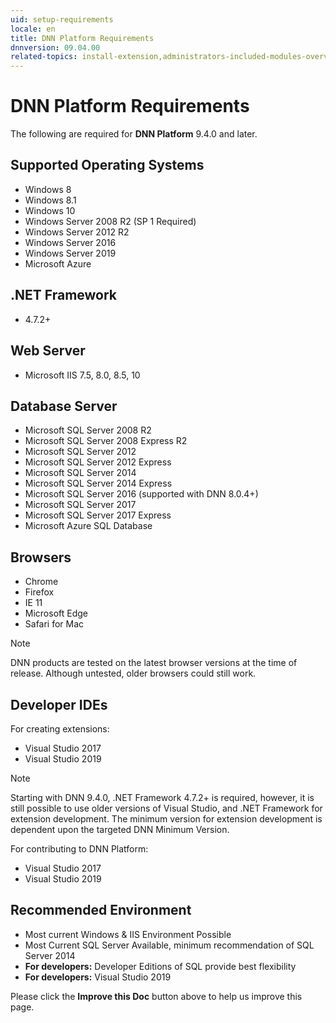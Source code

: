 ```yaml
---
uid: setup-requirements
locale: en
title: DNN Platform Requirements
dnnversion: 09.04.00
related-topics: install-extension,administrators-included-modules-overview,dnn-overview,dnn-overview,control-bar-to-persona-bar,persona-bar-by-role,providers,more-resources,set-up-dnn
---
```


# DNN Platform Requirements
The following are required for **DNN Platform** 9.4.0 and later.

## Supported Operating Systems

*   Windows 8
*   Windows 8.1
*   Windows 10
*   Windows Server 2008 R2 (SP 1 Required)
*   Windows Server 2012 R2
*   Windows Server 2016
*   Windows Server 2019
*   Microsoft Azure

## .NET Framework

*   4.7.2+

## Web Server

*   Microsoft IIS 7.5, 8.0, 8.5, 10

## Database Server

*   Microsoft SQL Server 2008 R2
*   Microsoft SQL Server 2008 Express R2
*   Microsoft SQL Server 2012
*   Microsoft SQL Server 2012 Express
*   Microsoft SQL Server 2014
*   Microsoft SQL Server 2014 Express
*   Microsoft SQL Server 2016 (supported with DNN 8.0.4+)
*   Microsoft SQL Server 2017
*   Microsoft SQL Server 2017 Express
*   Microsoft Azure SQL Database

## Browsers

*   Chrome
*   Firefox
*   IE 11
*   Microsoft Edge
*   Safari for Mac

> [!Note]
> DNN products are tested on the latest browser versions at the time of release. Although untested, older browsers could still work.

## Developer IDEs

For creating extensions:

*   Visual Studio 2017
*   Visual Studio 2019

> [!Note]
> Starting with DNN 9.4.0, .NET Framework 4.7.2+ is required, however, it is still possible to use older versions of Visual Studio, and .NET Framework for extension development.  The minimum version for extension development is dependent upon the targeted DNN Minimum Version.

For contributing to DNN Platform:

*   Visual Studio 2017
*   Visual Studio 2019


## Recommended Environment

*   Most current Windows & IIS Environment Possible
*   Most Current SQL Server Available, minimum recommendation of SQL Server 2014
*   **For developers:** Developer Editions of SQL provide best flexibility
*   **For developers:** Visual Studio 2019

Please click the **Improve this Doc** button above to help us improve this page.
